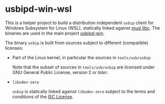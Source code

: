 <!--
SPDX-FileCopyrightText: 2025 Frans van Dorsselaer

SPDX-License-Identifier: GPL-3.0-only
-->

# usbipd-win-wsl

This is a helper project to build a distribution independent `usbip` client for Windows Subsystem for Linux (WSL),
statically linked against [musl libc](https://musl.libc.org/).
The binaries are used in the main project [usbipd-win](https://github.com/dorssel/usbipd-win).

The binary `usbip` is built from sources subject to different (compatible) licenses:

- Part of the Linux kernel, in particular the sources in `tools/usb/usbip`

  Note that the subset of sources in `tools/usb/usbip` are licensed under GNU General Public License, version 2 *or later*.

- `libudev-zero`

  `usbip` is statically linked against `libudev-zero` subject to the terms and conditions of the
  [ISC License](https://opensource.org/license/isc-license-txt/).
